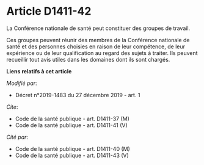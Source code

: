 # Article D1411-42

La Conférence nationale de santé peut constituer des groupes de travail.

Ces groupes peuvent réunir des membres de la Conférence nationale de santé et des personnes choisies en raison de leur
compétence, de leur expérience ou de leur qualification au regard des sujets à traiter. Ils peuvent recueillir tout avis
utiles dans les domaines dont ils sont chargés.

**Liens relatifs à cet article**

_Modifié par_:

  - Décret n°2019-1483 du 27 décembre 2019 - art. 1

_Cite_:

  - Code de la santé publique - art. D1411-37 (M)
  - Code de la santé publique - art. D1411-41 (V)

_Cité par_:

  - Code de la santé publique - art. D1411-40 (M)
  - Code de la santé publique - art. D1411-43 (V)
